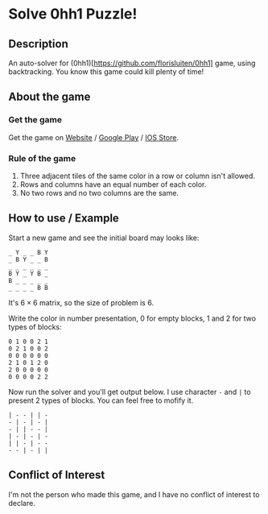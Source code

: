# Solve 0hh1 Puzzle!

## Description
An auto-solver for (0hh1)[https://github.com/florisluiten/0hh1] game, using backtracking. You know this game could kill plenty of time!

## About the game
### Get the game
Get the game on [Website](https://0hh1.com/) / [Google Play](https://play.google.com/store/apps/details?id=com.q42.ohhi) / [IOS Store](https://itunes.apple.com/us/app/0h-h1). 

### Rule of the game
1. Three adjacent tiles of the same color in a row or column isn't allowed. 
2. Rows and columns have an equal number of each color. 
3. No two rows and no two columns are the same. 

## How to use / Example
Start a new game and see the initial board may looks like: 

```
_ Y _ _ B Y
_ B Y _ _ B
_ _ _ _ _ _
B Y _ Y B _
B _ _ _ _ _
_ _ _ _ B B
```

It's $6 \times 6$ matrix, so the size of problem is $6$. 

Write the color in number presentation, 0 for empty blocks, 1 and 2 for two types of blocks: 

```
0 1 0 0 2 1
0 2 1 0 0 2
0 0 0 0 0 0
2 1 0 1 2 0
2 0 0 0 0 0
0 0 0 0 2 2
```

Now run the solver and you'll get output below. I use character `-` and `|` to present 2 types of blocks. You can feel free to mofify it. 

```
| - - | | - 
- | - | - | 
- | | - - | 
| - | - | - 
| | - | - - 
- - | - | | 
```

## Conflict of Interest
I'm not the person who made this game, and I have no conflict of interest to declare.
